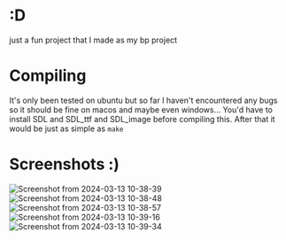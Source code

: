 # :D
just a fun project that I made as my bp project

# Compiling
It's only been tested on ubuntu but so far I haven't encountered any bugs so it should be fine on macos and maybe even windows...
You'd have to install SDL and SDL_ttf and SDL_image before compiling this.
After that it would be just as simple as ```make```

# Screenshots :)
![Screenshot from 2024-03-13 10-38-39](https://github.com/ari-ahm/bp-river-raid/assets/154451491/c55e5edf-5ffa-430f-9f2e-839c5adf8ef6)
![Screenshot from 2024-03-13 10-38-48](https://github.com/ari-ahm/bp-river-raid/assets/154451491/8ebfae79-7a8a-4321-af5c-c9a738f5181b)
![Screenshot from 2024-03-13 10-38-57](https://github.com/ari-ahm/bp-river-raid/assets/154451491/76ce480c-9d79-4755-87a0-1a0082ee4ae1)
![Screenshot from 2024-03-13 10-39-16](https://github.com/ari-ahm/bp-river-raid/assets/154451491/2a4b6b25-7836-4c68-8f7e-0da2b2dcfa35)
![Screenshot from 2024-03-13 10-39-34](https://github.com/ari-ahm/bp-river-raid/assets/154451491/5b4918ca-73d8-4ddf-b911-47baf7a01f9c)
